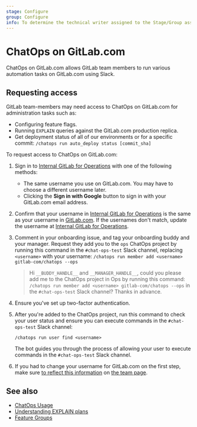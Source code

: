 ```yaml
---
stage: Configure
group: Configure
info: To determine the technical writer assigned to the Stage/Group associated with this page, see https://about.gitlab.com/handbook/engineering/ux/technical-writing/#assignments
---
```


# ChatOps on GitLab.com

ChatOps on GitLab.com allows GitLab team members to run various automation tasks on GitLab.com using Slack.

## Requesting access

GitLab team-members may need access to ChatOps on GitLab.com for administration
tasks such as:

- Configuring feature flags.
- Running `EXPLAIN` queries against the GitLab.com production replica.
- Get deployment status of all of our environments or for a specific commit: `/chatops run auto_deploy status [commit_sha]`

To request access to ChatOps on GitLab.com:

1. Sign in to [Internal GitLab for Operations](https://ops.gitlab.net/users/sign_in)
   with one of the following methods:

   - The same username you use on GitLab.com. You may have to choose a different
     username later.
   - Clicking the **Sign in with Google** button to sign in with your GitLab.com email address.

1. Confirm that your username in [Internal GitLab for Operations](https://ops.gitlab.net/)
   is the same as your username in [GitLab.com](https://gitlab.com/). If the usernames
   don't match, update the username at [Internal GitLab for Operations](https://ops.gitlab.net/).

1. Comment in your onboarding issue, and tag your onboarding buddy and your manager.
   Request they add you to the `ops` ChatOps project by running this command
   in the `#chat-ops-test` Slack channel, replacing `<username>` with your username:
   `/chatops run member add <username> gitlab-com/chatops --ops`

   <!-- vale gitlab.FirstPerson = NO -->

    > Hi `__BUDDY_HANDLE__` and `__MANAGER_HANDLE__`, could you please add me to
    > the ChatOps project in Ops by running this command:
    > `/chatops run member add <username> gitlab-com/chatops --ops` in the
    > `#chat-ops-test` Slack channel? Thanks in advance.

   <!-- vale gitlab.FirstPerson = YES -->

1. Ensure you've set up two-factor authentication.
1. After you're added to the ChatOps project, run this command to check your user
   status and ensure you can execute commands in the `#chat-ops-test` Slack channel:

   ```plaintext
   /chatops run user find <username>
   ```

   The bot guides you through the process of allowing your user to execute
   commands in the `#chat-ops-test` Slack channel.

1. If you had to change your username for GitLab.com on the first step, make sure
   [to reflect this information](https://gitlab.com/gitlab-com/www-gitlab-com#adding-yourself-to-the-team-page)
   on [the team page](https://about.gitlab.com/company/team/).

## See also

- [ChatOps Usage](../ci/chatops/index.md)
- [Understanding EXPLAIN plans](understanding_explain_plans.md)
- [Feature Groups](feature_flags/development.md#feature-groups)

